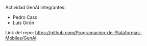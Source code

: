 Actividad GenAI
Integrantes: 
- Pedro Caso
- Luis Girón

Link del repo:
https://github.com/Programacion-de-Plataformas-Mobiles/GenAI
